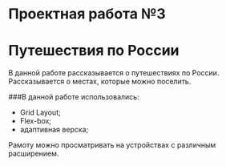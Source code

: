 # Проектная работа №3
# Путешествия по России

В данной работе рассказывается о путешествиях по России. Рассказывается о местах, которые можно поселить.

###В данной работе использовались:
* Grid Layout;
* Flex-box;
* адаптивная верска;

Рамоту можно просматривать на устройствах с различным расширением.


